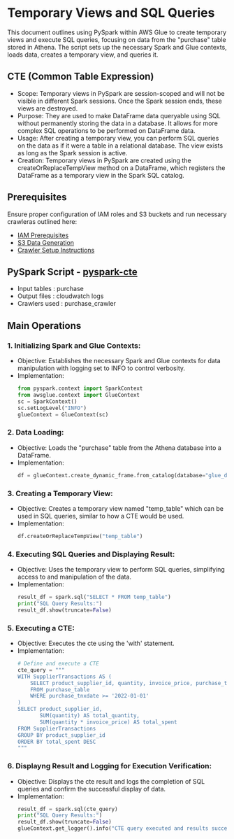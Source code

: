 # Temporary Views and SQL Queries 
This document outlines using PySpark within AWS Glue to create temporary views and execute SQL queries, focusing on data from the "purchase" table stored in Athena. 
The script sets up the necessary Spark and Glue contexts, loads data, creates a temporary view, and queries it.

## CTE (Common Table Expression)
- Scope: Temporary views in PySpark are session-scoped and will not be visible in different Spark sessions. Once the Spark session ends, these views are destroyed.
- Purpose: They are used to make DataFrame data queryable using SQL without permanently storing the data in a database. It allows for more complex SQL operations to be performed on DataFrame data.
- Usage: After creating a temporary view, you can perform SQL queries on the data as if it were a table in a relational database. The view exists as long as the Spark session is active.
- Creation: Temporary views in PySpark are created using the createOrReplaceTempView method on a DataFrame, which registers the DataFrame as a temporary view in the Spark SQL catalog.

## Prerequisites

Ensure proper configuration of IAM roles and S3 buckets and run necessary crawleras outlined here:
* [IAM Prerequisites](IAM-prerequisites.md)
* [S3 Data Generation](s3-data-generation.md)
* [Crawler Setup Instructions](set-up-instructions.md)
  
##  PySpark Script - [pyspark-cte](../glue-code/ti-pyspark-cte.py)
- Input tables          : purchase
- Output files          : cloudwatch logs
- Crawlers used         : purchase_crawler

## Main Operations
### 1. Initializing Spark and Glue Contexts:
* Objective: Establishes the necessary Spark and Glue contexts for data manipulation with logging set to INFO to control verbosity.
* Implementation:
  ```python
  from pyspark.context import SparkContext
  from awsglue.context import GlueContext
  sc = SparkContext()
  sc.setLogLevel("INFO")
  glueContext = GlueContext(sc)
  ```
### 2. Data Loading:
* Objective: Loads the "purchase" table from the Athena database into a DataFrame.
* Implementation:
  ```python
  df = glueContext.create_dynamic_frame.from_catalog(database="glue_db", table_name="purchase").toDF()

  ```
### 3. Creating a Temporary View:
* Objective: Creates a temporary view named "temp_table" which can be used in SQL queries, similar to how a CTE would be used.
* Implementation:
  ```python
  df.createOrReplaceTempView("temp_table")
  ```

### 4. Executing SQL Queries and Displaying Result:
* Objective: Uses the temporary view to perform SQL queries, simplifying access to and manipulation of the data.
* Implementation:
  ```python
  result_df = spark.sql("SELECT * FROM temp_table")
  print("SQL Query Results:")
  result_df.show(truncate=False)
  ```
### 5. Executing a CTE:
* Objective: Executes the cte using the 'with' statement.
* Implementation:
  ```python
  # Define and execute a CTE
  cte_query = """
  WITH SupplierTransactions AS (
      SELECT product_supplier_id, quantity, invoice_price, purchase_tnxdate
      FROM purchase_table
      WHERE purchase_tnxdate >= '2022-01-01'
  )
  SELECT product_supplier_id,
         SUM(quantity) AS total_quantity,
         SUM(quantity * invoice_price) AS total_spent
  FROM SupplierTransactions
  GROUP BY product_supplier_id
  ORDER BY total_spent DESC
  """
  ```
### 6. Displayng Result and Logging for Execution Verification:
* Objective: Displays the cte result and logs the completion of SQL queries and confirm the successful display of data.
* Implementation:
  ```python
  result_df = spark.sql(cte_query)
  print("SQL Query Results:")
  result_df.show(truncate=False)
  glueContext.get_logger().info("CTE query executed and results successfully displayed.")
  ```
